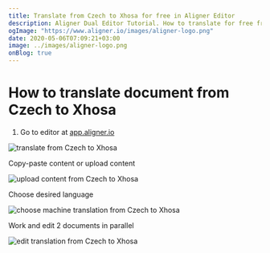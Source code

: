```yaml
---
title: Translate from Czech to Xhosa for free in Aligner Editor
description: Aligner Dual Editor Tutorial. How to translate for free from Czech to Xhosa. Aligner is multilingual document management platform. 
ogImage: "https://www.aligner.io/images/aligner-logo.png"
date: 2020-05-06T07:09:21+03:00
image: ../images/aligner-logo.png
onBlog: true
---
```


# How to translate document from Czech to Xhosa

1. Go to editor at [app.aligner.io](https://app.aligner.io "Aligner App web page")

![translate from Czech to Xhosa](../aligner-blank-editor.png "translate from Czech to Xhosa")

Copy-paste content or upload content

![upload content from Czech to Xhosa](../aligner-uploaded-document.png "upload content from Czech to Xhosa")

Choose desired language

![choose machine translation from Czech to Xhosa](../aligner-language-dropdown.png "choose machine translation from Czech to Xhosa")

Work and edit 2 documents in parallel

![edit translation from Czech to Xhosa](../aligner-double-sitded-editor.png "edit translation from Czech to Xhosa")

